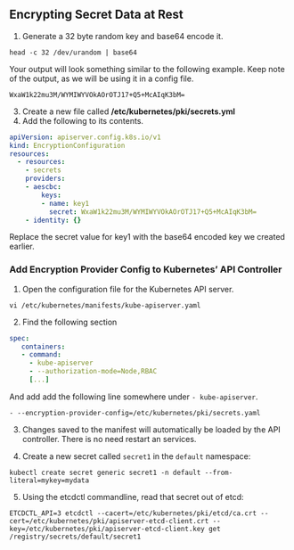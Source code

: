 
##  Encrypting Secret Data at Rest

1.  Generate a 32 byte random key and base64 encode it.  
```
head -c 32 /dev/urandom | base64
```    
Your output will look something similar to the following example. Keep note of the output, as we will be using it in a config file.
```
WxaW1k22mu3M/WYMIWYVOkAOrOTJ17+Q5+McAIqK3bM=
```
3.  Create a new file called **/etc/kubernetes/pki/secrets.yml**
4.  Add the following to its contents.  
```yaml
apiVersion: apiserver.config.k8s.io/v1
kind: EncryptionConfiguration
resources:
  - resources:
    - secrets
    providers:
    - aescbc:
        keys:
        - name: key1
          secret: WxaW1k22mu3M/WYMIWYVOkAOrOTJ17+Q5+McAIqK3bM=
    - identity: {}
```
Replace the secret value for key1 with the base64 encoded key we created earlier.

### Add Encryption Provider Config to Kubernetes’ API Controller

1.  Open the configuration file for the Kubernetes API server.  
```
vi /etc/kubernetes/manifests/kube-apiserver.yaml
```    
2.  Find the following section
```yaml 
spec:
   containers:
   - command:
     - kube-apiserver
     - --authorization-mode=Node,RBAC
     [...]
```
  
  And add add the following line somewhere under  `- kube-apiserver`.
```   
- --encryption-provider-config=/etc/kubernetes/pki/secrets.yaml
```   
3.  Changes saved to the manifest will automatically be loaded by the API controller. There is no need restart an services.

4.	 Create a new secret called `secret1` in the `default` namespace: 
```shell
kubectl create secret generic secret1 -n default --from-literal=mykey=mydata
```   
5. Using the etcdctl commandline, read that secret out of etcd:
```   
ETCDCTL_API=3 etcdctl --cacert=/etc/kubernetes/pki/etcd/ca.crt --cert=/etc/kubernetes/pki/apiserver-etcd-client.crt --key=/etc/kubernetes/pki/apiserver-etcd-client.key get /registry/secrets/default/secret1 
```   
